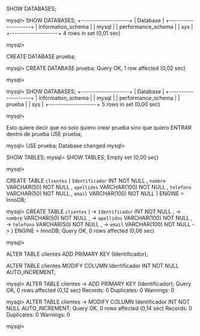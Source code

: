 SHOW DATABASES;

mysql> SHOW DATABASES;
+--------------------+
| Database           |
+--------------------+
| information_schema |
| mysql              |
| performance_schema |
| sys                |
+--------------------+
4 rows in set (0,01 sec)

mysql> 

CREATE DATABASE prueba;

mysql> CREATE DATABASE prueba;
Query OK, 1 row affected (0,02 sec)

mysql> 

mysql> SHOW DATABASES;
+--------------------+
| Database           |
+--------------------+
| information_schema |
| mysql              |
| performance_schema |
| prueba             |
| sys                |
+--------------------+
5 rows in set (0,00 sec)

mysql> 

Esto quiere decir que no solo quiero crear prueba sino que quiero ENTRAR dentro de prueba
USE prueba;

mysql> USE prueba;
Database changed
mysql> 


SHOW TABLES;
mysql> SHOW TABLES;
Empty set (0,00 sec)

mysql> 

CREATE TABLE `clientes` (
  `Identificador` INT NOT NULL , 
  `nombre` VARCHAR(50) NOT NULL , 
  `apellidos` VARCHAR(100) NOT NULL , 
  `telefono` VARCHAR(50) NOT NULL , 
  `email` VARCHAR(100) NOT NULL 
) ENGINE = InnoDB;

mysql> CREATE TABLE `clientes` (
    ->   `Identificador` INT NOT NULL , 
    ->   `nombre` VARCHAR(50) NOT NULL , 
    ->   `apellidos` VARCHAR(100) NOT NULL , 
    ->   `telefono` VARCHAR(50) NOT NULL , 
    ->   `email` VARCHAR(100) NOT NULL 
    -> ) ENGINE = InnoDB;
Query OK, 0 rows affected (0,06 sec)

mysql> 


ALTER TABLE clientes
  ADD PRIMARY KEY (Identificador);
  
  ALTER TABLE clientes
  MODIFY COLUMN Identificador INT NOT NULL AUTO_INCREMENT;


mysql> ALTER TABLE clientes
    ->   ADD PRIMARY KEY (Identificador);
Query OK, 0 rows affected (0,12 sec)
Records: 0  Duplicates: 0  Warnings: 0

mysql> ALTER TABLE clientes
    ->   MODIFY COLUMN Identificador INT NOT NULL AUTO_INCREMENT;
Query OK, 0 rows affected (0,14 sec)
Records: 0  Duplicates: 0  Warnings: 0

mysql> 



